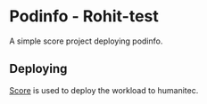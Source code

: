 # Podinfo - Rohit-test

A simple score project deploying podinfo.

## Deploying

[Score](https://score.dev/) is used to deploy the workload to humanitec.
